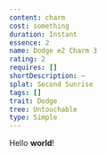 ```yaml
---
content: charm
cost: something
duration: Instant
essence: 2
name: Dodge e2 Charm 3
rating: 2
requires: []
shortDescription: ~
splat: Second Sunrise
tags: []
trait: Dodge
tree: Untouchable
type: Simple
---
```


Hello **world**!
